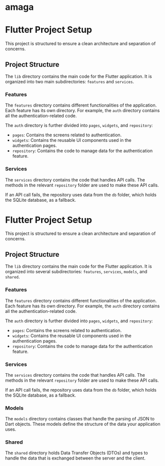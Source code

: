 # amaga

# Flutter Project Setup

This project is structured to ensure a clean architecture and separation of concerns.

## Project Structure

The `lib` directory contains the main code for the Flutter application. It is organized into two main subdirectories: `features` and `services`.

### Features

The `features` directory contains different functionalities of the application. Each feature has its own directory. For example, the `auth` directory contains all the authentication-related code.

The `auth` directory is further divided into `pages`, `widgets`, and `repository`:

- `pages`: Contains the screens related to authentication.
- `widgets`: Contains the reusable UI components used in the authentication pages.
- `repository`: Contains the code to manage data for the authentication feature.

### Services

The `services` directory contains the code that handles API calls. The methods in the relevant `repository` folder are used to make these API calls.

If an API call fails, the repository uses data from the `db` folder, which holds the SQLite database, as a fallback.
# Flutter Project Setup

This project is structured to ensure a clean architecture and separation of concerns.

## Project Structure

The `lib` directory contains the main code for the Flutter application. It is organized into several subdirectories: `features`, `services`, `models`, and `shared`.

### Features

The `features` directory contains different functionalities of the application. Each feature has its own directory. For example, the `auth` directory contains all the authentication-related code.

The `auth` directory is further divided into `pages`, `widgets`, and `repository`:

- `pages`: Contains the screens related to authentication.
- `widgets`: Contains the reusable UI components used in the authentication pages.
- `repository`: Contains the code to manage data for the authentication feature.

### Services

The `services` directory contains the code that handles API calls. The methods in the relevant `repository` folder are used to make these API calls.

If an API call fails, the repository uses data from the `db` folder, which holds the SQLite database, as a fallback.

### Models

The `models` directory contains classes that handle the parsing of JSON to Dart objects. These models define the structure of the data your application uses.

### Shared

The `shared` directory holds Data Transfer Objects (DTOs) and types to handle the data that is exchanged between the server and the client.
